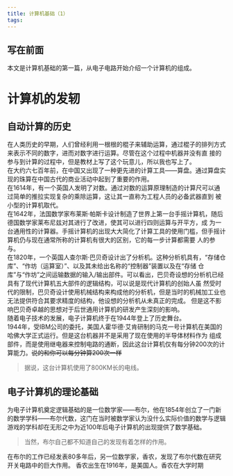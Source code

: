```yaml
---
title: 计算机基础（1）
tags:
---
```


## 写在前面
本文是计算机基础的第一篇，从电子电路开始介绍一个计算机的组成。

<!--more-->

# 计算机的发轫
## 自动计算的历史
在人类历史的早期，人们曾经利用一根根的棍子来辅助运算，通过棍子的排列方式来表示不同的数字，进而对数字进行运算。尽管在这个过程中机器并没有直
接的参与到计算的过程中，但是教材上写了这个玩意儿，所以我也写上了。   
在大约六七百年前，在中国又出现了一种更先进的计算工具——算盘。通过算盘实现的珠算在中国古代的商业活动中起到了重要的作用。   
在1614年，有一个英国人发明了对数。通过对数的运算原理制造的计算尺可以通过简单的推拉实现复杂的乘除运算，这让其一直称为工程人员的必备武器直到
被小型的计算机取代。   
在1642年，法国数学家布莱斯·帕斯卡设计制造了世界上第一台手摇计算机，随后德国数学家莱布尼兹对其进行了改进，使其可以进行四则运算与开平方，成
为一台通用性的计算器。手摇计算机的出现大大简化了计算工具的使用门槛，但手摇计算机仍与现在通常所称的计算机有很大的区别，它的每一步计算都需要
人的参与。   
在1820年，一个英国人查尔斯·巴贝奇设计出了分析机。这种分析机具有，“存储仓库”、“作坊（运算室）”、以及其未给出名称的“控制器”装置以及在“存储
仓库”与“作坊”之间运输数据的输入/输出部件。可以看出，巴贝奇设想的分析机已经具有了现代计算机五大部件的逻辑结构，可以说是现代计算机的创始人虽
然受时代的限制，巴贝奇设计使用机械结构来构成他的分析机，但是当时的机械加工业也无法提供符合其要求精度的结构，他设想的分析机从未真正的完成。
但是这不影响巴贝奇卓越的思想对于后世通用计算机的研发产生深刻的影响。   
随着电子技术的发展，电子计算机终于在1944年登上了历史舞台。  
1944年，受IBM公司的委托，美国人霍华德·艾肯研制的马克一号计算机在美国的哈佛大学正式运行。但是这台机器并不是采用了现在使用的半导体材料作为
组成部件，而是使用继电器来控制电路的通断，因此这台计算机仅有每分钟200次的计算能力。<del>说的和你可以每分钟算200次一样</del>
>据说，这台计算机使用了800KM长的电线。

## 电子计算机的理论基础
为电子计算机奠定逻辑基础的是一位数学家——布尔，他在1854年创立了一门新的数学学科——布尔代数，这门在当时被数学家认为没什么实际价值的数学与逻辑游戏的学科却在无形之中为近100年后电子计算机的出现提供了数学基础。   
>当然，布尔自己都不知道自己的发现有着怎样的作用。

在布尔的工作已经发表80多年后，另一位数学家，香农，发现了布尔代数在研究开关电路中的巨大作用。
香农出生在1916年，是美国人。香农在大学时期